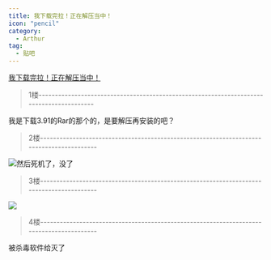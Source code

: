 ```yaml
---
title: 我下载完拉！正在解压当中！
icon: "pencil"
category:
  - Arthur
tag:
  - 贴吧
---
```


[我下载完拉！正在解压当中！](https://tieba.baidu.com/p/1132042821?pid=13048291876&cid=0#13048291876)


>1楼-----------------------------------------------------------------------------------------

我是下载3.91的Rar的那个的，是要解压再安装的吧？

>2楼-----------------------------------------------------------------------------------------

![](https://gsp0.baidu.com/5aAHeD3nKhI2p27j8IqW0jdnxx1xbK/tb/editor/images/jd/j_0010.gif)然后死机了，没了

>3楼-----------------------------------------------------------------------------------------

![](https://gsp0.baidu.com/5aAHeD3nKhI2p27j8IqW0jdnxx1xbK/tb/editor/images/jd/j_0033.gif)

>4楼-----------------------------------------------------------------------------------------

被杀毒软件给灭了
